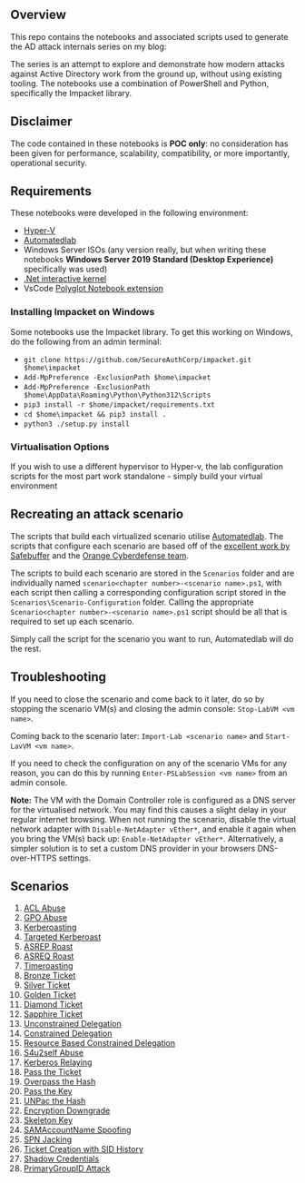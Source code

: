 ## Overview
This repo contains the notebooks and associated scripts used to generate the AD attack internals series on my blog: 

The series is an attempt to explore and demonstrate how modern attacks against Active Directory work from the ground up, without using existing tooling. The notebooks use a combination of PowerShell and Python, specifically the Impacket library. 

## Disclaimer
The code contained in these notebooks is __POC only__: no consideration has been given for performance, scalability, compatibility, or more importantly, operational security.

## Requirements
These notebooks were developed in the following environment:
- [Hyper-V](https://learn.microsoft.com/en-us/virtualization/hyper-v-on-windows/quick-start/enable-hyper-v)
- [Automatedlab](https://automatedlab.org/en/latest/)
- Windows Server ISOs (any version really, but when writing these notebooks __Windows Server 2019 Standard (Desktop Experience)__ specifically was used)
- [.Net interactive kernel](https://github.com/dotnet/interactive)
- VsCode [Polyglot Notebook extension](https://marketplace.visualstudio.com/items?itemName=ms-dotnettools.dotnet-interactive-vscode)

### Installing Impacket on Windows
Some notebooks use the Impacket library. To get this working on Windows, do the following from an admin terminal:
- `git clone https://github.com/SecureAuthCorp/impacket.git $home\impacket`
- `Add-MpPreference -ExclusionPath $home\impacket`
- `Add-MpPreference -ExclusionPath $home\AppData\Roaming\Python\Python312\Scripts`
- `pip3 install -r $home/impacket/requirements.txt`
- `cd $home\impacket && pip3 install .`
- `python3 ./setup.py install`


### Virtualisation Options
If you wish to use a different hypervisor to Hyper-v, the lab configuration scripts for the most part work standalone - simply build your virtual environment 

## Recreating an attack scenario
The scripts that build each virtualized scenario utilise [Automatedlab](https://automatedlab.org/en/latest/). The scripts that configure each scenario are based off of the [excellent work by Safebuffer](https://github.com/safebuffer/vulnerable-AD) and the [Orange Cyberdefense team](https://github.com/Orange-Cyberdefense/GOAD/tree/main/ad/GOAD/scripts). 

The scripts to build each scenario are stored in the `Scenarios` folder and are individually named `scenario<chapter number>-<scenario name>.ps1`, with each script then calling a corresponding configuration script stored in the `Scenarios\Scenario-Configuration` folder. Calling the appropriate `Scenario<chapter number>-<scenario name>.ps1` script should be all that is required to set up each scenario.

Simply call the script for the scenario you want to run, Automatedlab will do the rest.

## Troubleshooting
If you need to close the scenario and come back to it later, do so by stopping the scenario VM(s) and closing the admin console: `Stop-LabVM <vm name>`.

Coming back to the scenario later: `Import-Lab <scenario name>` and `Start-LavVM <vm name>`.

If you need to check the configuration on any of the scenario VMs for any reason, you can do this by running `Enter-PSLabSession <vm name>` from an admin console.

__Note:__ The VM with the Domain Controller role is configured as a DNS server for the virtualised network. You may find this causes a slight delay in your regular internet browsing. When not running the scenario, disable the virtual network adapter with `Disable-NetAdapter vEther*`, and enable it again when you bring the VM(s) back up: `Enable-NetAdapter vEther*`. Alternatively, a simpler solution is to set a custom DNS provider in your browsers DNS-over-HTTPS settings.

## Scenarios
1. [ACL Abuse](./1.%20ACL%20Abuse)
2. [GPO Abuse](./2.%20GPO%20Abuse)
3. [Kerberoasting](./3.%20Kerberoasting)
4. [Targeted Kerberoast]()
5. [ASREP Roast]()
6. [ASREQ Roast]()
7. [Timeroasting]()
8. [Bronze Ticket]()
9. [Silver Ticket]()
10. [Golden Ticket]()
11. [Diamond Ticket]()
12. [Sapphire Ticket]()
13. [Unconstrained Delegation]()
14. [Constrained Delegation]()
15. [Resource Based Constrained Delegation]()
16. [S4u2self Abuse]()
17. [Kerberos Relaying]()
18. [Pass the Ticket]()
19. [Overpass the Hash]()
20. [Pass the Key]()
21. [UNPac the Hash]()
22. [Encryption Downgrade]()
23. [Skeleton Key]()
24. [SAMAccountName Spoofing]()
25. [SPN Jacking]()
26. [Ticket Creation with SID History]()
27. [Shadow Credentials]()
28. [PrimaryGroupID Attack]()
